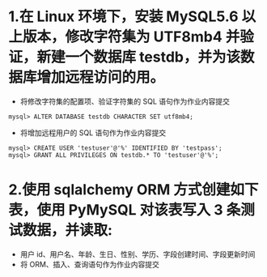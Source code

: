1.在 Linux 环境下，安装 MySQL5.6 以上版本，修改字符集为 UTF8mb4 并验证，新建一个数据库 testdb，并为该数据库增加远程访问的用。
====

* 将修改字符集的配置项、验证字符集的 SQL 语句作为作业内容提交 
```Shell
mysql> ALTER DATABASE testdb CHARACTER SET utf8mb4;
```
* 将增加远程用户的 SQL 语句作为作业内容提交
```Shell
mysql> CREATE USER 'testuser'@'%' IDENTIFIED BY 'testpass';
mysql> GRANT ALL PRIVILEGES ON testdb.* TO 'testuser'@'%';
```

2.使用 sqlalchemy ORM 方式创建如下表，使用 PyMySQL 对该表写入 3 条测试数据，并读取:
====

* 用户 id、用户名、年龄、生日、性别、学历、字段创建时间、字段更新时间
* 将 ORM、插入、查询语句作为作业内容提交